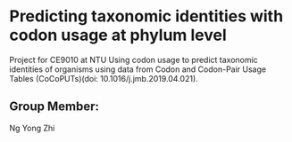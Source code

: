 # Predicting taxonomic identities with codon usage at phylum level
Project for CE9010 at NTU
Using codon usage to predict taxonomic identities of organisms using data from Codon and Codon-Pair Usage Tables (CoCoPUTs)(doi: 10.1016/j.jmb.2019.04.021).

## Group Member:
Ng Yong Zhi
